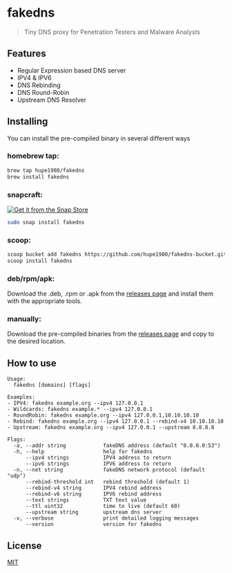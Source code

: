 # fakedns
> Tiny DNS proxy for Penetration Testers and Malware Analysts

## Features
- Regular Expression based DNS server
- IPV4 & IPV6
- DNS Rebinding
- DNS Round-Robin
- Upstream DNS Resolver

## Installing
You can install the pre-compiled binary in several different ways

### homebrew tap:
```bash
brew tap hupe1980/fakedns
brew install fakedns
```

### snapcraft:
[![Get it from the Snap Store](https://snapcraft.io/static/images/badges/en/snap-store-black.svg)](https://snapcraft.io/fakedns)
```bash
sudo snap install fakedns
```

### scoop:
```bash
scoop bucket add fakedns https://github.com/hupe1980/fakedns-bucket.git
scoop install fakedns
```

### deb/rpm/apk:

Download the .deb, .rpm or .apk from the [releases page](https://github.com/hupe1980/fakedns/releases) and install them with the appropriate tools.

### manually:
Download the pre-compiled binaries from the [releases page](https://github.com/hupe1980/fakedns/releases) and copy to the desired location.

## How to use
```console
Usage:
  fakedns [domains] [flags]

Examples:
- IPV4: fakedns example.org --ipv4 127.0.0.1
- Wildcards: fakedns example.* --ipv4 127.0.0.1
- RoundRobin: fakedns example.org --ipv4 127.0.0.1,10.10.10.10
- Rebind: fakedns example.org --ipv4 127.0.0.1 --rebind-v4 10.10.10.10
- Upstream: fakedns example.org --ipv4 127.0.0.1 --upstream 8.8.8.8

Flags:
  -a, --addr string            fakeDNS address (default "0.0.0.0:53")
  -h, --help                   help for fakedns
      --ipv4 strings           IPV4 address to return
      --ipv6 strings           IPV6 address to return
  -n, --net string             fakeDNS network protocol (default "udp")
      --rebind-threshold int   rebind threshold (default 1)
      --rebind-v4 string       IPV4 rebind address
      --rebind-v6 string       IPV6 rebind address
      --text strings           TXT text value
      --ttl uint32             time to live (default 60)
      --upstream string        upstream dns server
  -v, --verbose                print detailed logging messages
      --version                version for fakedns
```

## License
[MIT](LICENCE)
